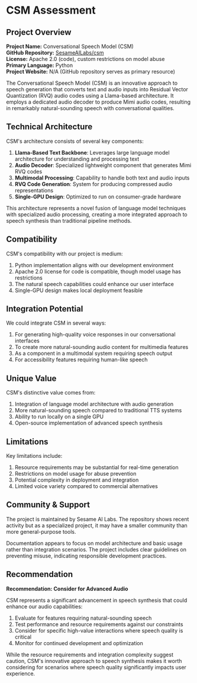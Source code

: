 # CSM Assessment

## Project Overview

**Project Name:** Conversational Speech Model (CSM)  
**GitHub Repository:** [SesameAILabs/csm](https://github.com/SesameAILabs/csm)  
**License:** Apache 2.0 (code), custom restrictions on model abuse  
**Primary Language:** Python  
**Project Website:** N/A (GitHub repository serves as primary resource)

The Conversational Speech Model (CSM) is an innovative approach to speech generation that converts text and audio inputs into Residual Vector Quantization (RVQ) audio codes using a Llama-based architecture. It employs a dedicated audio decoder to produce Mimi audio codes, resulting in remarkably natural-sounding speech with conversational qualities.

## Technical Architecture

CSM's architecture consists of several key components:

1. **Llama-Based Text Backbone**: Leverages large language model architecture for understanding and processing text
2. **Audio Decoder**: Specialized lightweight component that generates Mimi RVQ codes
3. **Multimodal Processing**: Capability to handle both text and audio inputs
4. **RVQ Code Generation**: System for producing compressed audio representations
5. **Single-GPU Design**: Optimized to run on consumer-grade hardware

This architecture represents a novel fusion of language model techniques with specialized audio processing, creating a more integrated approach to speech synthesis than traditional pipeline methods.

## Compatibility

CSM's compatibility with our project is medium:

1. Python implementation aligns with our development environment
2. Apache 2.0 license for code is compatible, though model usage has restrictions
3. The natural speech capabilities could enhance our user interface
4. Single-GPU design makes local deployment feasible

## Integration Potential

We could integrate CSM in several ways:

1. For generating high-quality voice responses in our conversational interfaces
2. To create more natural-sounding audio content for multimedia features
3. As a component in a multimodal system requiring speech output
4. For accessibility features requiring human-like speech

## Unique Value

CSM's distinctive value comes from:

1. Integration of language model architecture with audio generation
2. More natural-sounding speech compared to traditional TTS systems
3. Ability to run locally on a single GPU
4. Open-source implementation of advanced speech synthesis

## Limitations

Key limitations include:

1. Resource requirements may be substantial for real-time generation
2. Restrictions on model usage for abuse prevention
3. Potential complexity in deployment and integration
4. Limited voice variety compared to commercial alternatives

## Community & Support

The project is maintained by Sesame AI Labs. The repository shows recent activity but as a specialized project, it may have a smaller community than more general-purpose tools.

Documentation appears to focus on model architecture and basic usage rather than integration scenarios. The project includes clear guidelines on preventing misuse, indicating responsible development practices.

## Recommendation

**Recommendation: Consider for Advanced Audio**

CSM represents a significant advancement in speech synthesis that could enhance our audio capabilities:

1. Evaluate for features requiring natural-sounding speech
2. Test performance and resource requirements against our constraints
3. Consider for specific high-value interactions where speech quality is critical
4. Monitor for continued development and optimization

While the resource requirements and integration complexity suggest caution, CSM's innovative approach to speech synthesis makes it worth considering for scenarios where speech quality significantly impacts user experience.
